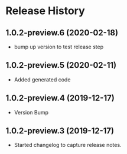 # Release History

## 1.0.2-preview.6 (2020-02-18)
- bump up version to test release step

## 1.0.2-preview.5 (2020-02-11)
- Added generated code

## 1.0.2-preview.4 (2019-12-17)
- Version Bump

## 1.0.2-preview.3 (2019-12-17)
- Started changelog to capture release notes.
